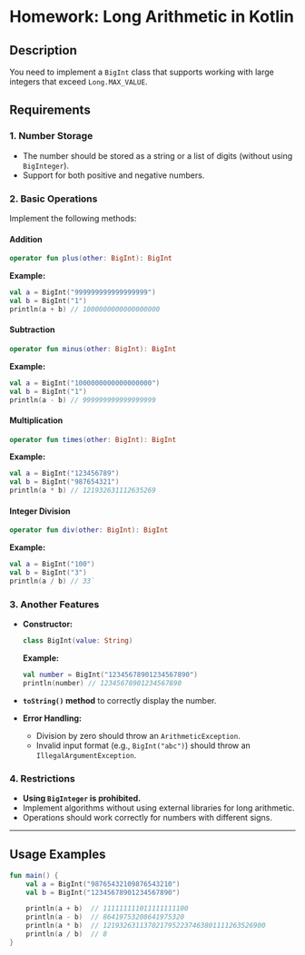 ﻿
# Homework: Long Arithmetic in Kotlin

## Description 
You need to implement a `BigInt` class that supports working with large integers that exceed `Long.MAX_VALUE`.  

## Requirements 

### 1. Number Storage 
- The number should be stored as a string or a list of digits (without using `BigInteger`).  
- Support for both positive and negative numbers.  

### 2. Basic Operations 
Implement the following methods:  

#### Addition 
```kotlin
operator fun plus(other: BigInt): BigInt
``` 
**Example:**

```kotlin
val a = BigInt("999999999999999999")
val b = BigInt("1")
println(a + b) // 1000000000000000000
```

#### Subtraction
```kotlin
operator fun minus(other: BigInt): BigInt
```
**Example:**

```kotlin
val a = BigInt("1000000000000000000")
val b = BigInt("1")
println(a - b) // 999999999999999999
```
#### Multiplication


```kotlin
operator fun times(other: BigInt): BigInt
```
**Example:**

```kotlin
val a = BigInt("123456789")
val b = BigInt("987654321")
println(a * b) // 121932631112635269
```
#### Integer Division

```kotlin
operator fun div(other: BigInt): BigInt
```
**Example:**
```kotlin
val a = BigInt("100")
val b = BigInt("3")
println(a / b) // 33` 
```
### 3. Another Features

-   **Constructor:**
    
    ```kotlin  
    class BigInt(value: String)
    ```
    **Example:**
    
    
    ```kotlin
    val number = BigInt("12345678901234567890")
    println(number) // 12345678901234567890
    ```
    
-   **`toString()` method** to correctly display the number.
    
-   **Error Handling:**
    
    -   Division by zero should throw an `ArithmeticException`.
    -   Invalid input format (e.g., `BigInt("abc")`) should throw an `IllegalArgumentException`.

### 4. Restrictions

-   **Using `BigInteger` is prohibited.**
-   Implement algorithms without using external libraries for long arithmetic.
-   Operations should work correctly for numbers with different signs.

----------

## Usage Examples

```kotlin
fun main() {
    val a = BigInt("98765432109876543210")
    val b = BigInt("12345678901234567890")

    println(a + b)  // 111111111011111111100
    println(a - b)  // 86419753208641975320
    println(a * b)  // 1219326311370217952237463801111263526900
    println(a / b)  // 8
}
```
